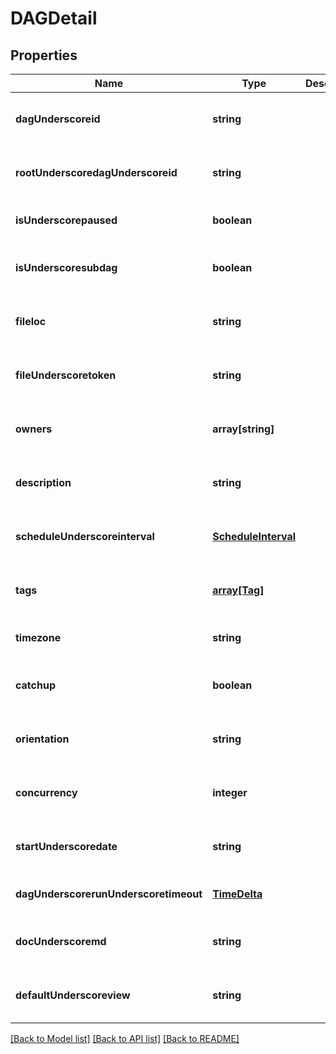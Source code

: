 # DAGDetail

## Properties
Name | Type | Description | Notes
------------ | ------------- | ------------- | -------------
**dagUnderscoreid** | **string** |  | [optional] [readonly] [default to null]
**rootUnderscoredagUnderscoreid** | **string** |  | [optional] [readonly] [default to null]
**isUnderscorepaused** | **boolean** |  | [optional] [default to null]
**isUnderscoresubdag** | **boolean** |  | [optional] [readonly] [default to null]
**fileloc** | **string** |  | [optional] [readonly] [default to null]
**fileUnderscoretoken** | **string** |  | [optional] [readonly] [default to null]
**owners** | **array[string]** |  | [optional] [readonly] [default to null]
**description** | **string** |  | [optional] [readonly] [default to null]
**scheduleUnderscoreinterval** | [**ScheduleInterval**](ScheduleInterval.md) |  | [optional] [readonly] [default to null]
**tags** | [**array[Tag]**](Tag.md) |  | [optional] [readonly] [default to null]
**timezone** | **string** |  | [optional] [default to null]
**catchup** | **boolean** |  | [optional] [readonly] [default to null]
**orientation** | **string** |  | [optional] [readonly] [default to null]
**concurrency** | **integer** |  | [optional] [readonly] [default to null]
**startUnderscoredate** | **string** |  | [optional] [readonly] [default to null]
**dagUnderscorerunUnderscoretimeout** | [**TimeDelta**](TimeDelta.md) |  | [optional] [default to null]
**docUnderscoremd** | **string** |  | [optional] [readonly] [default to null]
**defaultUnderscoreview** | **string** |  | [optional] [readonly] [default to null]

[[Back to Model list]](../README.md#documentation-for-models) [[Back to API list]](../README.md#documentation-for-api-endpoints) [[Back to README]](../README.md)


